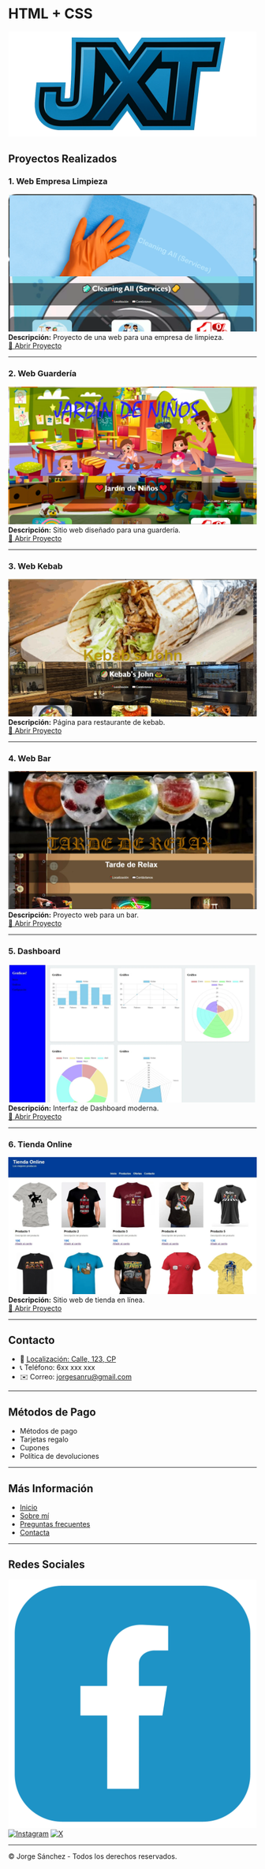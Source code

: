 # HTML + CSS

![Banner](img/banner.webp)

## Proyectos Realizados

### 1. Web Empresa Limpieza
![CleaningAll](img/Captura5.webp)
**Descripción:** Proyecto de una web para una empresa de limpieza.  
[🔗 Abrir Proyecto](html/CleaningAll/index.html)

---

### 2. Web Guardería
![Jardín de Niños](img/Captura7.webp)
**Descripción:** Sitio web diseñado para una guardería.  
[🔗 Abrir Proyecto](html/JardindeNinos/index.html)

---

### 3. Web Kebab
![Johns Kebab](img/Captura8.webp)
**Descripción:** Página para restaurante de kebab.  
[🔗 Abrir Proyecto](html/Kebab/index.html)

---

### 4. Web Bar
![Tardes de Relax](img/Captura6.webp)
**Descripción:** Proyecto web para un bar.  
[🔗 Abrir Proyecto](html/TardesdeRelax/index.html)

---

### 5. Dashboard
![Dashboard](img/Captura10.webp)
**Descripción:** Interfaz de Dashboard moderna.  
[🔗 Abrir Proyecto](html/Dashboard/index.html)

---

### 6. Tienda Online
![Tienda Online](img/Captura11.webp)
**Descripción:** Sitio web de tienda en línea.  
[🔗 Abrir Proyecto](html/TiendaOnline/index.html)

---

## Contacto

- 📍 [Localización: Calle, 123, CP](https://www.google.es/maps/place/Ermita+de+la+Virgen+de+Valme)
- 📞 Teléfono: 6xx xxx xxx
- ✉️ Correo: [jorgesanru@gmail.com](mailto:jorgesanru@gmail.com)

---

## Métodos de Pago

- Métodos de pago
- Tarjetas regalo
- Cupones
- Política de devoluciones

---

## Más Información

- [Inicio](index.html)
- [Sobre mí](index.html)
- [Preguntas frecuentes](#)
- [Contacta](contacta.html)

---

## Redes Sociales

[![Facebook](img/facebook.webp)](#)
[![Instagram](https://www.instagram.com/jorgesr1317/)](https://www.instagram.com/jorgesr1317/)
[![X](https://x.com/snchez_ruiz/)](https://x.com/snchez_ruiz/)

---

© Jorge Sánchez - Todos los derechos reservados.
